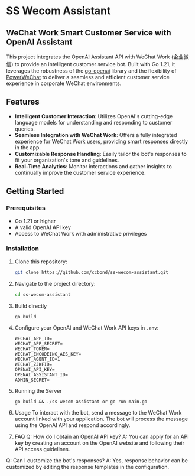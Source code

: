 # SS Wecom Assistant

## WeChat Work Smart Customer Service with OpenAI Assistant

This project integrates the OpenAI Assistant API with WeChat Work (企业微信) to provide an intelligent customer service bot. Built with Go 1.21, it leverages the robustness of the [go-openai](https://github.com/sashabaranov/go-openai) library and the flexibility of [PowerWeChat](https://github.com/ArtisanCloud/PowerWeChat) to deliver a seamless and efficient customer service experience in corporate WeChat environments.

## Features

- **Intelligent Customer Interaction**: Utilizes OpenAI's cutting-edge language models for understanding and responding to customer queries.
- **Seamless Integration with WeChat Work**: Offers a fully integrated experience for WeChat Work users, providing smart responses directly in the app.
- **Customizable Response Handling**: Easily tailor the bot's responses to fit your organization's tone and guidelines.
- **Real-Time Analytics**: Monitor interactions and gather insights to continually improve the customer service experience.

## Getting Started

### Prerequisites

- Go 1.21 or higher
- A valid OpenAI API key
- Access to WeChat Work with administrative privileges

### Installation

1. Clone this repository:

   ```bash
   git clone https://github.com/ccbond/ss-wecom-assistant.git
   ```

2. Navigate to the project directory:

   ```bash
   cd ss-wecom-assistant
   ```

3. Build directly

   ```bash
   go build
   ```

4. Configure your OpenAI and WeChat Work API keys in `.env`:

   ```
   WECHAT_APP_ID=
   WECHAT_APP_SECRET=
   WECHAT_TOKEN=
   WECHAT_ENCODEING_AES_KEY=
   WECHAT_AGENT_ID=1
   WECHAT_ZJKFID=
   OPENAI_API_KEY=
   OPENAI_ASSISTANT_ID=
   ADMIN_SECRET=
   ```

5. Running the Server

   ```
   go build && ./ss-wecom-assistant or go run main.go
   ```

6. Usage
   To interact with the bot, send a message to the WeChat Work account linked with your application. The bot will process the message using the OpenAI API and respond accordingly.

7. FAQ
   Q: How do I obtain an OpenAI API key?
   A: You can apply for an API key by creating an account on the OpenAI website and following their API access guidelines.

Q: Can I customize the bot's responses?
A: Yes, response behavior can be customized by editing the response templates in the configuration.

